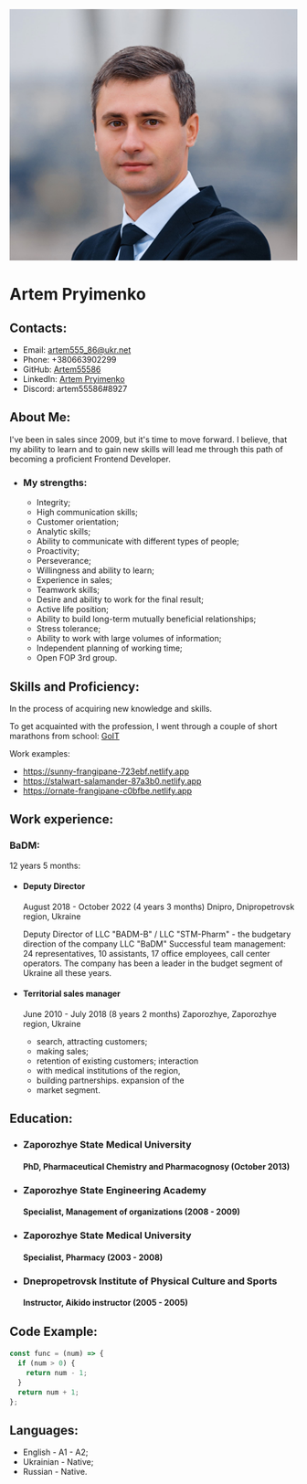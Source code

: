 ![photo Artem Pryimenko](./img/my-photo.jpg)

# **Artem Pryimenko**

## **Contacts:**

* Email: artem555_86@ukr.net
* Phone: +380663902299
* GitHub: [Artem55586](https://github.com/Artem55586/rsschool-cv.git)
* LinkedIn: [Artem Pryimenko](https://www.linkedin.com/in/артём-прийменко-553140257/)
* Discord: artem55586#8927

## **About Me:**

I've been in sales since 2009, but it's time to move forward.
I believe, that my ability to learn and to gain new skills will lead me through this path of becoming a proficient Frontend Developer.

* ### **My strengths:**
    * Integrity;
    * High communication skills;
    * Customer orientation;
    * Analytic skills;
    * Ability to communicate with different types of people;
    * Proactivity;
    * Perseverance;
    * Willingness and ability to learn;
    * Experience in sales;
    * Teamwork skills;
    * Desire and ability to work for the final result;
    * Active life position;
    * Ability to build long-term mutually beneficial relationships;
    * Stress tolerance;
    * Ability to work with large volumes of information;
    * Independent planning of working time;
    * Open FOP 3rd group.

## **Skills and Proficiency:**

In the process of acquiring new knowledge and skills.

To get acquainted with the profession, I went through a couple of short marathons from school:
[GoIT](https://goit.global/ua/)

Work examples:
* https://sunny-frangipane-723ebf.netlify.app
* https://stalwart-salamander-87a3b0.netlify.app
* https://ornate-frangipane-c0bfbe.netlify.app

## **Work experience:**

### **BaDM:**
12 years 5 months:

* #### **Deputy Director**
    August 2018 - October 2022 (4 years 3 months)
    Dnipro, Dnipropetrovsk region, Ukraine

    Deputy Director of LLC "BADM-B" / LLC "STM-Pharm" - the budgetary direction of the company LLC "BaDM"
Successful team management: 24 representatives, 10 assistants, 17 office employees, call center operators.
The company has been a leader in the budget segment of Ukraine all these years.

* #### **Territorial sales manager**
    June 2010 - July 2018 (8 years 2 months)
    Zaporozhye, Zaporozhye region, Ukraine

    * search, attracting customers;
    * making sales;
    * retention of existing customers; interaction
    * with medical institutions of the region,
    * building partnerships. expansion of the
    * market segment.

## **Education:**

* ### **Zaporozhye State Medical University**
    #### PhD, Pharmaceutical Chemistry and Pharmacognosy (October 2013)

* ### **Zaporozhye State Engineering Academy**
    #### Specialist, Management of organizations (2008 - 2009)

* ### **Zaporozhye State Medical University**
    #### Specialist, Pharmacy (2003 - 2008)

* ### **Dnepropetrovsk Institute of Physical Culture and Sports**
    #### Instructor, Aikido instructor (2005 - 2005)


## **Code Example:**

```javascript
const func = (num) => {
  if (num > 0) {
    return num - 1;
  }
  return num + 1;
};
```

## **Languages:**

* English - A1 - A2;
* Ukrainian - Native;
* Russian - Native.